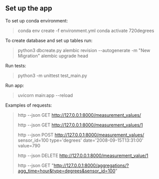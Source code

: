## Set up the app

To set up conda environment:

> conda env create -f environment.yml
> conda activate 720degrees

To create database and set up tables run:

> python3 dbcreate.py
> alembic revision --autogenerate -m "New Migration"
> alembic upgrade head

Run tests:

> python3 -m unittest test_main.py

Run app:

>  uvicorn main:app --reload

Examples of requests:

>  http --json GET http://127.0.0.1:8000/measurement_values/
> 
>  http --json GET http://127.0.0.1:8000/measurement_values/1
> 
>  http --json POST http://127.0.0.1:8000/measurement_values/ sensor_id=100 type='degrees' date='2008-09-15T13:31:00' value=790
> 
>  http --json DELETE http://127.0.0.1:8000/measurement_value/1
> 
>  http --json GET "http://127.0.0.1:8000/aggregations/?agg_time=hour&type=degrees&sensor_id=100"